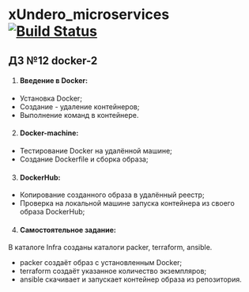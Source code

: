 # xUndero_microservices [![Build Status](https://travis-ci.com/otus-devops-2019-05/xUndero_microservices.svg?branch=master)](https://travis-ci.com/otus-devops-2019-05/xUndero_microservices)
## ДЗ №12 docker-2
1. #### Введение в Docker:
  * Установка Docker;
  * Создание - удаление контейнеров;
  * Выполнение команд в контейнере.

2. #### Docker-machine:
  * Тестирование Docker на удалённой машине;
  * Создание Dockerfile и сборка образа;

3. #### DockerHub:
  * Копирование созданного образа в удалённый реестр;
  * Проверка на локальной машине запуска контейнера из своего образа DockerHub;

4. #### Самостоятельное задание:
В каталоге Infra созданы каталоги packer, terraform, ansible.  
  * packer создаёт образ с установленным Docker;
  * terraform создаёт указанное количество экземпляров;
  * ansible скачивает и запускает контейнер образа из репозитория.
